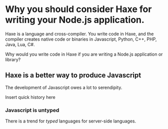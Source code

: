 # Why you should consider Haxe for writing your Node.js application.

Haxe is a language and cross-compiler. You write code in Haxe, and the compiler creates native code or binaries in Javascript, Python, C++, PHP, Java, Lua, C#.

Why would you write code in Haxe if you are writing a Node.js application or library?

## Haxe is a better way to produce Javascript

The development of Javascript owes a lot to serendipity. 

Insert quick history here


### Javascript is untyped

There is a trend for *typed* languages for server-side languages.

